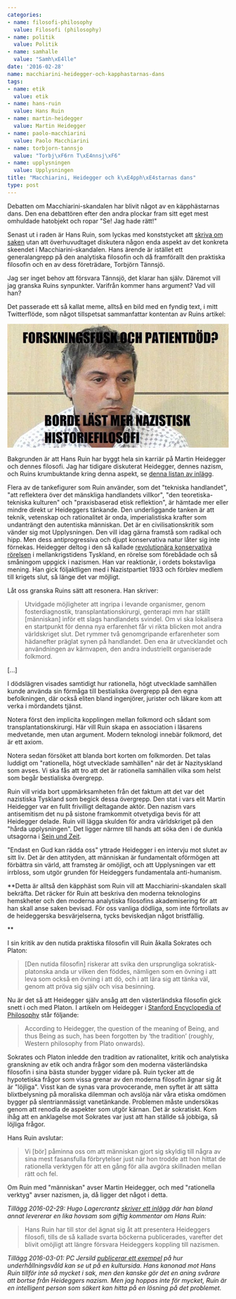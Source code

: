 ```yaml
---
categories:
- name: filosofi-philosophy
  value: Filosofi (philosophy)
- name: politik
  value: Politik
- name: samhalle
  value: "Samh\xE4lle"
date: '2016-02-28'
name: macchiarini-heidegger-och-kapphastarnas-dans
tags:
- name: etik
  value: etik
- name: hans-ruin
  value: Hans Ruin
- name: martin-heidegger
  value: Martin Heidegger
- name: paolo-macchiarini
  value: Paolo Macchiarini
- name: torbjorn-tannsjo
  value: "Torbj\xF6rn T\xE4nnsj\xF6"
- name: upplysningen
  value: Upplysningen
title: "Macchiarini, Heidegger och k\xE4pph\xE4starnas dans"
type: post
---
```

Debatten om Macchiarini-skandalen har blivit något av en käpphästarnas dans. Den ena debattören efter den andra plockar fram sitt eget mest omhuldade hatobjekt och ropar "Se! Jag hade rätt!"

Senast ut i raden är Hans Ruin, som lyckas med konststycket att [skriva om saken](http://www.dn.se/kultur-noje/kulturdebatt/den-praktiska-filosofins-elande/) utan att överhuvudtaget diskutera någon enda aspekt av det konkreta skeendet i Macchiarini-skandalen. Hans ärende är istället ett generalangrepp på den analytiska filosofin och då framförallt den praktiska filosofin och en av dess företrädare, Torbjörn Tännsjö.

Jag ser inget behov att försvara Tännsjö, det klarar han själv. Däremot vill jag granska Ruins synpunkter. Varifrån kommer hans argument? Vad vill han?

Det passerade ett så kallat meme, alltså en bild med en fyndig text, i mitt Twitterflöde, som något tillspetsat sammanfattar kontentan av Ruins artikel:

[![macchiarini-nazistisk-filosofi](/files/macchiarini-nazistisk-filosofi.jpg)](/files/macchiarini-nazistisk-filosofi.jpg)



Bakgrunden är att Hans Ruin har byggt hela sin karriär på Martin Heidegger och dennes filosofi. Jag har tidigare diskuterat Heidegger, dennes nazism, och Ruins krumbuktande kring denna aspekt, se [denna listan av inlägg](/tag/hans-ruin/).

Flera av de tankefigurer som Ruin använder, som det "tekniska handlandet", "att reflektera över det mänskliga handlandets villkor", "den teoretiska-tekniska kulturen" och "praxisbaserad etisk reflektion", är hämtade mer eller mindre direkt ur Heideggers tänkande. Den underliggande tanken är att teknik, vetenskap och rationalitet är onda, imperialistiska krafter som undanträngt den autentiska människan. Det är en civilisationskritik som vänder sig mot Upplysningen. Den vill idag gärna framstå som radikal och hipp. Men dess antiprogressiva och djupt konservativa natur låter sig inte förnekas. Heidegger deltog i den så kallade [revolutionära konservativa rörelsen](https://en.wikipedia.org/wiki/Conservative_Revolutionary_movement) i mellankrigstidens Tyskland, en rörelse som förebådade och så småningom uppgick i nazismen. Han var reaktionär, i ordets bokstavliga mening. Han gick följaktligen med i Nazistpartiet 1933 och förblev medlem till krigets slut, så länge det var möjligt.

Låt oss granska Ruins sätt att resonera. Han skriver:

> Utvidgade möjligheter att ingripa i levande organismer, genom fosterdiagnostik, transplantationskirurgi, genterapi mm har ställt [människan] inför ett slags handlandets svindel. Om vi ska lokalisera en startpunkt för denna nya erfarenhet får vi rikta blicken mot andra världskriget slut. Det rymmer två genomgripande erfarenheter som hädanefter präglat synen på handlandet. Den ena är utvecklandet och användningen av kärnvapen, den andra industriellt organiserade folkmord.

[...]

 I dödslägren visades samtidigt hur rationella, högt utvecklade samhällen kunde använda sin förmåga till bestialiska övergrepp på den egna befolkningen, där också eliten bland ingenjörer, jurister och läkare kom att verka i mördandets tjänst.

Notera först den implicita kopplingen mellan folkmord och sådant som transplantationskirurgi. Här vill Ruin skapa en association i läsarens medvetande, men utan argument. Modern teknologi innebär folkmord, det är ett axiom.

Notera sedan försöket att blanda bort korten om folkmorden. Det talas luddigt om "rationella, högt utvecklade samhällen" när det är Nazityskland som avses. Vi ska fås att tro att det är rationella samhällen vilka som helst som begår bestialiska övergrepp.

Ruin vill vrida bort uppmärksamheten från det faktum att det var det nazistiska Tyskland som begick dessa övergrepp. Den stat i vars elit Martin Heidegger var en fullt frivilligt deltagande aktör. Den nazism vars antisemitism det nu på sistone framkommit otvetydiga bevis för att Heidegger delade. Ruin vill lägga skulden för andra världskriget på den "hårda upplysningen". Det ligger närmre till hands att söka den i de dunkla utsagorna i [Sein und Zeit](https://en.wikipedia.org/wiki/Being_and_Time).

"Endast en Gud kan rädda oss" yttrade Heidegger i en intervju mot slutet av sitt liv. Det är den attityden, att människan är fundamentalt oförmögen att förbättra sin värld, att framsteg är omöjligt, och att Upplysningen var ett irrbloss, som utgör grunden för Heideggers fundamentala anti-humanism.

**Detta är alltså den käpphäst som Ruin vill att Macchiarini-skandalen skall bekräfta. Det räcker för Ruin att beskriva den moderna teknologins hemskheter och den moderna analytiska filosofins akademisering för att han skall anse saken bevisad. För oss vanliga dödliga, som inte förtrollats av de heideggerska besvärjelserna, tycks beviskedjan något bristfällig.

**

I sin kritik av den nutida praktiska filosofin vill Ruin åkalla Sokrates och Platon:

> [Den nutida filosofin] riskerar att svika den ursprungliga sokratisk-platonska anda ur vilken den föddes, nämligen som en övning i att leva som också en övning i att dö, och i att lära sig att tänka väl, genom att pröva sig själv och visa besinning.

Nu är det så att Heidegger själv ansåg att den västerländska filosofin gick snett i och med Platon. I artikeln om Heidegger i [Stanford Encyclopedia of Philosophy](http://plato.stanford.edu/entries/heidegger/) står följande:

> According to Heidegger, the question of the meaning of Being, and thus Being as such, has been forgotten by ‘the tradition’ (roughly, Western philosophy from Plato onwards).

Sokrates och Platon inledde den tradition av rationalitet, kritik och analytiska granskning av etik och andra frågor som den moderna västerländska filosofin i sina bästa stunder bygger vidare på. Ruin tycker att de hypotetiska frågor som vissa grenar av den moderna filosofin ägnar sig åt är "löjliga". Visst kan de synas vara provocerande, men syftet är att sätta blixtbelysning på moraliska dilemman och avslöja när våra etiska omdömen bygger på slentrianmässigt vanetänkande. Problemen måste undersökas genom att renodla de aspekter som utgör kärnan. Det är sokratiskt. Kom ihåg att en anklagelse mot Sokrates var just att han ställde så jobbiga, så löjliga frågor.

Hans Ruin avslutar:

> Vi [bör] påminna oss om att människan gjort sig skyldig till några av sina mest fasansfulla förbrytelser just när hon trodde att hon hittat de rationella verktygen för att en gång för alla avgöra skillnaden mellan rätt och fel.

Om Ruin med "människan" avser Martin Heidegger, och med "rationella verktyg" avser nazismen, ja, då ligger det något i detta.

*Tillägg 2016-02-29: Hugo Lagercrantz [skriver ett inlägg](http://www.dn.se/kultur-noje/kulturdebatt/fallet-macchiarini-ett-problem-att-filosofi-har-forbisetts-av-ki/) där han bland annat levererar en lika hovsam som giftig kommentar om Hans Ruin:*

> Hans Ruin har till stor del ägnat sig åt att presentera Heideggers filosofi, tills de så kallade svarta böckerna publicerades, varefter det blivit omöjligt att längre försvara Heideggers koppling till nazismen.

*Tillägg 2016-03-01: PC Jersild [publicerar ett exempel](https://www.dn.se/kultur-noje/kulturdebatt/att-infora-skrivarkurser-pa-ki-skulle-ge-manga-intressanta-uppslag//) på hur underhållningsvåld kan se ut på en kultursida. Hans kanonad mot Hans Ruin tillför inte så mycket i sak, men den kanske gör det en aning svårare att bortse från Heideggers nazism. Men jag hoppas inte för mycket, Ruin är en intelligent person som säkert kan hitta på en lösning på det problemet.*

